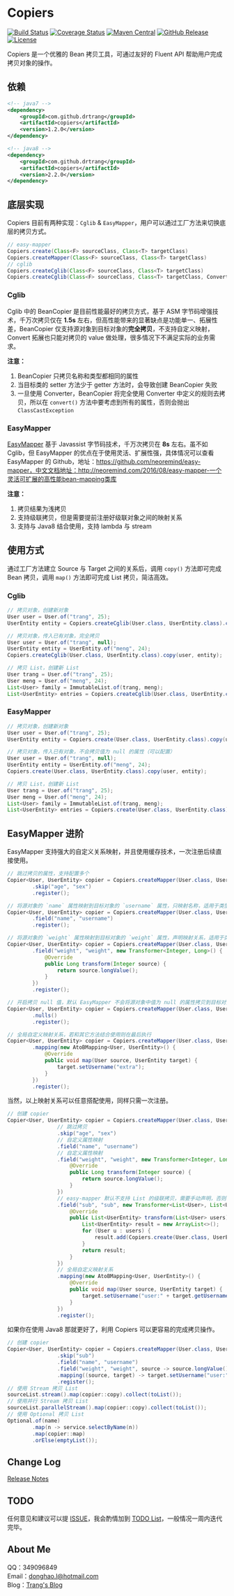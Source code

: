 # Copiers

[![Build Status](https://api.travis-ci.org/drtrang/Copiers.svg?branch=master)](https://www.travis-ci.org/drtrang/Copiers)
[![Coverage Status](https://coveralls.io/repos/github/drtrang/Copiers/badge.svg?branch=master)](https://coveralls.io/github/drtrang/Copiers?branch=master)
[![Maven Central](https://maven-badges.herokuapp.com/maven-central/com.github.drtrang/copiers/badge.svg)](https://maven-badges.herokuapp.com/maven-central/com.github.drtrang/copiers)
[![GitHub Release](https://img.shields.io/github/release/drtrang/Copiers.svg?style=flat-square)](https://github.com/drtrang/Copiers/releases)
[![License](http://img.shields.io/badge/license-apache%202-brightgreen.svg)](https://github.com/drtrang/Copiers/blob/master/LICENSE)

Copiers 是一个优雅的 Bean 拷贝工具，可通过友好的 Fluent API 帮助用户完成拷贝对象的操作。

## 依赖
```xml
<!-- java7 -->
<dependency>
    <groupId>com.github.drtrang</groupId>
    <artifactId>copiers</artifactId>
    <version>1.2.0</version>
</dependency>

<!-- java8 -->
<dependency>
    <groupId>com.github.drtrang</groupId>
    <artifactId>copiers</artifactId>
    <version>2.2.0</version>
</dependency>
```

## 底层实现
Copiers 目前有两种实现：`Cglib` & `EasyMapper`，用户可以通过工厂方法来切换底层的拷贝方式。

```java
// easy-mapper
Copiers.create(Class<F> sourceClass, Class<T> targetClass)
Copiers.createMapper(Class<F> sourceClass, Class<T> targetClass)
// cglib
Copiers.createCglib(Class<F> sourceClass, Class<T> targetClass)
Copiers.createCglib(Class<F> sourceClass, Class<T> targetClass, Converter converter)
```

### Cglib
Cglib 中的 BeanCopier 是目前性能最好的拷贝方式，基于 ASM 字节码增强技术，千万次拷贝仅在 **1.5s** 左右，但高性能带来的显著缺点是功能单一、拓展性差，BeanCopier 仅支持源对象到目标对象的**完全拷贝**，不支持自定义映射，Convert 拓展也只能对拷贝的 value 做处理，很多情况下不满足实际的业务需求。

**注意：**
1. BeanCopier 只拷贝名称和类型都相同的属性
2. 当目标类的 setter 方法少于 getter 方法时，会导致创建 BeanCopier 失败
3. 一旦使用 Converter，BeanCopier 将完全使用 Converter 中定义的规则去拷贝，所以在 `convert()` 方法中要考虑到所有的属性，否则会抛出 `ClassCastException`

### EasyMapper
[EasyMapper](https://github.com/neoremind/easy-mapper) 基于 Javassist 字节码技术，千万次拷贝在 **8s** 左右。虽不如 Cglib，但 EasyMapper 的优点在于使用灵活、扩展性强，具体情况可以查看 EasyMapper 的 Github，地址：https://github.com/neoremind/easy-mapper，中文文档地址：http://neoremind.com/2016/08/easy-mapper-一个灵活可扩展的高性能bean-mapping类库

**注意：**
1. 拷贝结果为浅拷贝
2. 支持级联拷贝，但是需要提前注册好级联对象之间的映射关系
3. 支持与 Java8 结合使用，支持 lambda 与 stream

## 使用方式
通过工厂方法建立 Source 与 Target 之间的关系后，调用 `copy()` 方法即可完成 Bean 拷贝，调用 `map()` 方法即可完成 List 拷贝，简洁高效。

### Cglib
```java
// 拷贝对象，创建新对象
User user = User.of("trang", 25);
UserEntity entity = Copiers.createCglib(User.class, UserEntity.class).copy(user);

// 拷贝对象，传入已有对象，完全拷贝
User user = User.of("trang", null);
UserEntity entity = UserEntity.of("meng", 24);
Copiers.createCglib(User.class, UserEntity.class).copy(user, entity);

// 拷贝 List，创建新 List
User trang = User.of("trang", 25);
User meng = User.of("meng", 24);
List<User> family = ImmutableList.of(trang, meng);
List<UserEntity> entries = Copiers.createCglib(User.class, UserEntity.class).map(family);
```

### EasyMapper
```java
// 拷贝对象，创建新对象
User user = User.of("trang", 25);
UserEntity entity = Copiers.create(User.class, UserEntity.class).copy(user);

// 拷贝对象，传入已有对象，不会拷贝值为 null 的属性（可以配置）
User user = User.of("trang", null);
UserEntity entity = UserEntity.of("meng", 24);
Copiers.create(User.class, UserEntity.class).copy(user, entity);

// 拷贝 List，创建新 List
User trang = User.of("trang", 25);
User meng = User.of("meng", 24);
List<User> family = ImmutableList.of(trang, meng);
List<UserEntity> entries = Copiers.create(User.class, UserEntity.class).map(family);
```

## EasyMapper 进阶
EasyMapper 支持强大的自定义关系映射，并且使用缓存技术，一次注册后续直接使用。

```java
// 跳过拷贝的属性，支持配置多个
Copier<User, UserEntity> copier = Copiers.createMapper(User.class, UserEntity.class)
        .skip("age", "sex")
        .register();

// 将源对象的 `name` 属性映射到目标对象的 `username` 属性，只映射名称，适用于类型一致名称不同的场景
Copier<User, UserEntity> copier = Copiers.createMapper(User.class, UserEntity.class)
        .field("name", "username")
        .register();

// 将源对象的 `weight` 属性映射到目标对象的 `weight` 属性，声明映射关系，适用于类型不一致的场景
Copier<User, UserEntity> copier = Copiers.createMapper(User.class, UserEntity.class)
        .field("weight", "weight", new Transformer<Integer, Long>() {
            @Override
            public Long transform(Integer source) {
                return source.longValue();
            }
        })
        .register();

// 开启拷贝 null 值，默认 EasyMapper 不会将源对象中值为 null 的属性拷贝到目标对象中，如有需要可以手动开启
Copier<User, UserEntity> copier = Copiers.createMapper(User.class, UserEntity.class)
        .nulls()
        .register();

// 全局自定义映射关系，若和其它方法结合使用则在最后执行
Copier<User, UserEntity> copier = Copiers.createMapper(User.class, UserEntity.class)
        .mapping(new AtoBMapping<User, UserEntity>() {
            @Override
            public void map(User source, UserEntity target) {
                target.setUsername("extra");
            }
        })
        .register();
```

当然，以上映射关系可以任意搭配使用，同样只需一次注册。

```java
// 创建 copier
Copier<User, UserEntity> copier = Copiers.createMapper(User.class, UserEntity.class)
                // 跳过拷贝
                .skip("age", "sex")
                // 自定义属性映射
                .field("name", "username")
                // 自定义属性映射
                .field("weight", "weight", new Transformer<Integer, Long>() {
                    @Override
                    public Long transform(Integer source) {
                        return source.longValue();
                    }
                })
                // easy-mapper 默认不支持 List 的级联拷贝，需要手动声明，否则会抛出异常
                .field("sub", "sub", new Transformer<List<User>, List<UserEntity>>() {
                    @Override
                    public List<UserEntity> transform(List<User> users) {
                        List<UserEntity> result = new ArrayList<>();
                        for (User u : users) {
                            result.add(Copiers.create(User.class, UserEntity.class).copy(u));
                        }
                        return result;
                    }
                })
                // 全局自定义映射关系
                .mapping(new AtoBMapping<User, UserEntity>() {
                    @Override
                    public void map(User source, UserEntity target) {
                        target.setUsername("user:" + target.getUsername());
                    }
                })
                .register();
```

如果你在使用 Java8 那就更好了，利用 Copiers 可以更容易的完成拷贝操作。

```java
// 创建 copier
Copier<User, UserEntity> copier = Copiers.createMapper(User.class, UserEntity.class)
                .skip("sub")
                .field("name", "username")
                .field("weight", "weight", source -> source.longValue())
                .mapping((source, target) -> target.setUsername("user:" + target.getUsername()))
                .register();
// 使用 Stream 拷贝 List
sourceList.stream().map(copier::copy).collect(toList());
// 使用并行 Stream 拷贝 List
sourceList.parallelStream().map(copier::copy).collect(toList());
// 使用 Optional 拷贝 List
Optional.of(name)
        .map(n -> service.selectByName(n))
        .map(copier::map)
        .orElse(emptyList());
```

## Change Log
[Release Notes](https://github.com/drtrang/Copiers/releases)

## TODO
任何意见和建议可以提 [ISSUE](https://github.com/drtrang/Copiers/issues)，我会酌情加到 [TODO List](https://github.com/drtrang/Copiers/blob/master/TODO.md)，一般情况一周内迭代完毕。

## About Me
QQ：349096849<br>
Email：donghao.l@hotmail.com<br>
Blog：[Trang's Blog](http://blog.trang.space)
